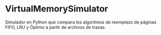 # VirtualMemorySimulator
Simulador en Python que compara los algoritmos de reemplazo de páginas FIFO, LRU y Óptimo a partir de archivos de trazas.

